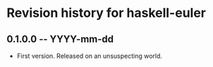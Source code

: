 # Revision history for haskell-euler

## 0.1.0.0 -- YYYY-mm-dd

* First version. Released on an unsuspecting world.
